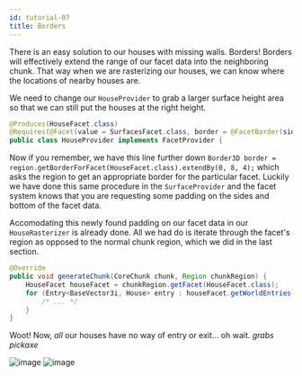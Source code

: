 ```yaml
---
id: tutorial-07
title: Borders
---
```


There is an easy solution to our houses with missing walls.  Borders!  Borders will effectively extend the range of our facet data into the neighboring chunk.  That way when we are rasterizing our houses,  we can know where the locations of nearby houses are.

We need to change our ```HouseProvider``` to grab a larger surface height area so that we can still put the houses at the right height.

```java
@Produces(HouseFacet.class)
@Requires(@Facet(value = SurfacesFacet.class, border = @FacetBorder(sides = 4, bottom = 8)))
public class HouseProvider implements FacetProvider {
```

Now if you remember, we have this line further down ```Border3D border = region.getBorderForFacet(HouseFacet.class).extendBy(0, 8, 4);``` which asks the region to get an appropriate border for the particular facet.  Luckily we have done this same procedure in the ```SurfaceProvider``` and the facet system knows that you are requesting some padding on the sides and bottom of the facet data.

Accomodating this newly found padding on our facet data in our ```HouseRasterizer``` is already done.  All we had do is iterate through the facet's region as opposed to the normal chunk region, which we did in the last section.
```java
@Override
public void generateChunk(CoreChunk chunk, Region chunkRegion) {
    HouseFacet houseFacet = chunkRegion.getFacet(HouseFacet.class);
    for (Entry<BaseVector3i, House> entry : houseFacet.getWorldEntries().entrySet()) {
        /* ... */
    }
}
```

Woot!  Now, *all* our houses have no way of entry or exit... oh wait. _grabs pickaxe_

![image](/img/Borders1.png)
![image](/img/Borders2.png)
